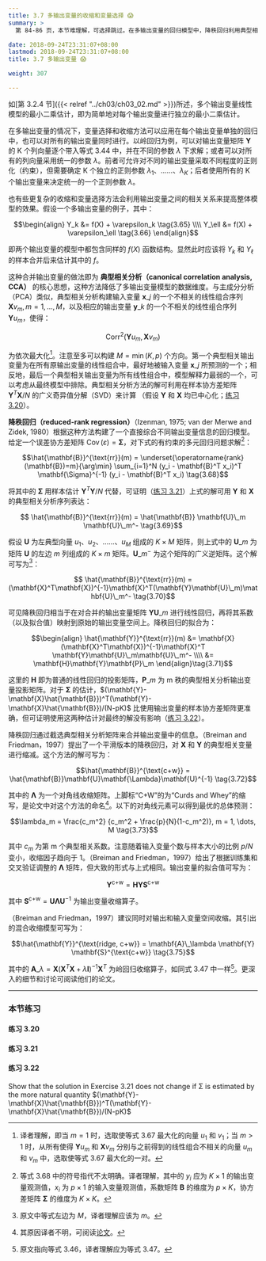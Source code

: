 ```yaml
---
title: 3.7 多输出变量的收缩和变量选择 😱
summary: >
  第 84-86 页，本节难理解，可选择跳过。在多输出变量的回归模型中，降秩回归利用典型相关分析的思路合并输出变量中的信息，从而降低输出变量空间的维度。

date: 2018-09-24T23:31:07+08:00
lastmod: 2018-09-24T23:31:07+08:00
title: 3.7 多输出变量 😱

weight: 307

---
```


如[第 3.2.4 节]({{< relref "../ch03/ch03_02.md" >}})所述，多个输出变量线性模型的最小二乘估计，即为简单地对每个输出变量进行独立的最小二乘估计。

在多输出变量的情况下，变量选择和收缩方法可以应用在每个输出变量单独的回归中，也可以对所有的输出变量同时进行。以岭回归为例，可以对输出变量矩阵 $\mathbf{Y}$ 的 K 个列向量逐个带入等式 3.44 中，并在不同的参数 $\lambda$ 下求解；或者可以对所有的列向量采用统一的参数 $\lambda$。前者可允许对不同的输出变量采取不同程度的正则化（约束），但需要确定 K 个独立的正则参数 $\lambda_1$、……、$\lambda_K$；后者使用所有的 K 个输出变量来决定统一的一个正则参数 $\lambda$。

也有些更复杂的收缩和变量选择方法会利用输出变量之间的相关关系来提高整体模型的效果。假设一个多输出变量的例子，其中：

$$\begin{align}
Y_k &= f(X) + \varepsilon_k \tag{3.65} \\\\
Y_\ell &= f(X) + \varepsilon_\ell \tag{3.66}
\end{align}$$

即两个输出变量的模型中都包含同样的 $f(X)$ 函数结构。显然此时应该将 $Y_k$ 和 $Y_\ell$ 的样本合并后来估计其中的 $f$。

这种合并输出变量的做法即为 **典型相关分析（canonical correlation analysis, CCA）** 的核心思想，这种方法降低了多输出变量模型的数据维度。与主成分分析（PCA）类似，典型相关分析构建输入变量 $\mathbf{x}\_j$ 的一个不相关的线性组合序列 $\mathbf{X}v_m,m=1,\dots,M$，以及相应的输出变量 $\mathbf{y}\_k$ 的一个不相关的线性组合序列 $\mathbf{Y}u_m$，使得：

$$\operatorname{Corr}^2(\mathbf{Y}u_m, \mathbf{X}v_m) \tag{3.67}$$

为依次最大化[^1]。注意至多可以构建 $M=\min(K,p)$ 个方向。第一个典型相关输出变量为在所有原输出变量的线性组合中，最好地被输入变量 $\mathbf{x}\_j$ 所预测的一个；相反地，最后一个典型相关输出变量为所有线性组合中，模型解释力最弱的一个，可以考虑从最终模型中排除。典型相关分析方法的解可利用在样本协方差矩阵 $\mathbf{Y}^T\mathbf{X}/N$ 的广义奇异值分解（SVD）来计算
（假设 $\mathbf{Y}$ 和 $\mathbf{X}$ 均已中心化；[练习 3.20](#练习-320)）。

**降秩回归（reduced-rank regression）**（Izenman, 1975; van der Merwe and Zidek, 1980）根据这种方法构建了一个直接综合不同输出变量信息的回归模型。给定一个误差协方差矩阵 $\operatorname{Cov}(\varepsilon)=\mathbf{\Sigma}$，对下式的有约束的多元回归问题求解[^2]：

$$\hat{\mathbf{B}}^{\text{rr}}(m) =
\underset{\operatorname{rank}(\mathbf{B})=m}{\arg\min} \sum_{i=1}^N
(y_i - \mathbf{B}^T x_i)^T \mathbf{\Sigma}^{-1} (y_i - \mathbf{B}^T x_i)
\tag{3.68}$$

将其中的 $\mathbf{\Sigma}$ 用样本估计 $\mathbf{Y}^T\mathbf{Y}/N$ 代替，可证明（[练习 3.21](#练习-321)）上式的解可用 $\mathbf{Y}$ 和 $\mathbf{X}$ 的典型相关分析序列表达：

$$ \hat{\mathbf{B}}^{\text{rr}}(m) =
\hat{\mathbf{B}} \mathbf{U}\_m \mathbf{U}\_m^-
\tag{3.69}$$

假设 $\mathbf{U}$ 为左典型向量 $u_1$、$u_2$、……、$u_M$ 组成的 $K\times M$ 矩阵，则上式中的 $\mathbf{U}\_m$ 为矩阵 $\mathbf{U}$ 的左边 $m$ 列组成的 $K\times m$ 矩阵。$\mathbf{U}\_m^-$ 为这个矩阵的广义逆矩阵。这个解可写为[^3]：

$$ \hat{\mathbf{B}}^{\text{rr}}(m) =
(\mathbf{X}^T\mathbf{X})^{-1}\mathbf{X}^T(\mathbf{Y}\mathbf{U}\_m)\mathbf{U}\_m^-
\tag{3.70}$$

可见降秩回归相当于在对合并的输出变量矩阵 $\mathbf{Y}\mathbf{U}\_m$ 进行线性回归，再将其系数（以及拟合值）映射到原始的输出变量空间上。降秩回归的拟合为：

$$\begin{align} \hat{\mathbf{Y}}^{\text{rr}}(m)
&= \mathbf{X}(\mathbf{X}^T\mathbf{X})^{-1}\mathbf{X}^T
   \mathbf{Y}\mathbf{U}\_m\mathbf{U}\_m^- \\\\
&= \mathbf{H}\mathbf{Y}\mathbf{P}\_m
\end{align}\tag{3.71}$$

这里的 $\mathbf{H}$ 即为普通的线性回归的投影矩阵，$\mathbf{P}\_m$ 为 m 秩的典型相关分析输出变量投影矩阵。对于 $\mathbf{\Sigma}$ 的估计，$(\mathbf{Y}-\mathbf{X}\hat{\mathbf{B}})^T(\mathbf{Y}-\mathbf{X}\hat{\mathbf{B}})/(N-pK)$ 比使用输出变量的样本协方差矩阵更准确，但可证明使用这两种估计对最终的解没有影响（[练习 3.22](#练习-322)）。

降秩回归通过截选典型相关分析矩阵来合并输出变量中的信息。（Breiman and Friedman，1997）提出了一个平滑版本的降秩回归，对 $\mathbf{X}$ 和 $\mathbf{Y}$ 的典型相关变量进行缩减。这个方法的解可写为：

$$\hat{\mathbf{B}}^{\text{c+w}} =
\hat{\mathbf{B}}\mathbf{U}\mathbf{\Lambda}\mathbf{U}^{-1}
\tag{3.72}$$

其中的 $\mathbf{\Lambda}$ 为一个对角线收缩矩阵。上脚标“C+W”的为“Curds and Whey”的缩写，是论文中对这个方法的命名[^4]。以下的对角线元素可以得到最优的总体预测：

$$\lambda_m = \frac{c_m^2}
{c_m^2 + \frac{p}{N}(1-c_m^2)}, m = 1, \dots, M
\tag{3.73}$$

其中 $c_m$ 为第 m 个典型相关系数。注意随着输入变量个数与样本大小的比例 $p/N$ 变小，收缩因子趋向于 1。（Breiman and Friedman，1997）给出了根据训练集和交叉验证调整的 $\mathbf{\Lambda}$ 矩阵，但大致的形式与上式相同。输出变量的拟合值可写为：

$$\mathbf{Y}^{\text{c+w}} = \mathbf{H}\mathbf{Y}\mathbf{S}^{\text{c+w}}
\tag{3.74}$$

其中 $\mathbf{S}^{\text{c+w}} = \mathbf{U}\mathbf{\Lambda}\mathbf{U}^{-1}$ 为输出变量收缩算子。

（Breiman and Friedman，1997）建议同时对输出和输入变量空间收缩。其引出的混合收缩模型可写为： 

$$\hat{\mathbf{Y}}^{\text{ridge, c+w}} =
\mathbf{A}\_\lambda \mathbf{Y} \mathbf{S}^{\text{c+w}}
\tag{3.75}$$

其中的 $\mathbf{A}\_\lambda=\mathbf{X}(\mathbf{X}^T\mathbf{X}+\lambda\mathbf{I})^{-1}\mathbf{X}^T$ 为岭回归收缩算子，如同式 3.47 中一样[^5]。更深入的细节和讨论可阅读他们的论文。

----------
### 本节练习

#### 练习 3.20

#### 练习 3.21

#### 练习 3.22
Show that the solution in Exercise 3.21 does not change if Σ is
estimated by the more natural quantity
$(\mathbf{Y}-\mathbf{X}\hat{\mathbf{B}})^T(\mathbf{Y}-\mathbf{X}\hat{\mathbf{B}})/(N-pK)$

[^1]: 译者理解，即当 $m=1$ 时，选取使等式 3.67 最大化的向量 $u_1$ 和 $v_1$；当 $m>1$ 时，从所有使得 $\mathbf{Y}u_m$ 和 $\mathbf{X}v_m$ 分别与之前得到的线性组合不相关的向量 $u_m$ 和 $v_m$ 中，选取使等式 3.67 最大化的一对。
[^2]: 等式 3.68 中的符号指代不太明确。译者理解，其中的 $y_i$ 应为 $K\times 1$ 的输出变量观测值，$x_i$ 为 $p\times 1$ 的输入变量观测值，系数矩阵 $\mathbf{B}$ 的维度为 $p\times K$，协方差矩阵 $\mathbf{\Sigma}$ 的维度为 $K\times K$。
[^3]: 原文中等式左边为 $M$，译者理解应该为 $m$。
[^4]: 其原因译者不明，可阅读[论文](https://www.stat.berkeley.edu/~breiman/curds-whey-justtext.pdf)。
[^5]: 原文指向等式 3.46，译者理解应为等式 3.47。